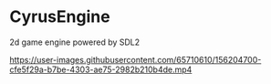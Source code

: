 # CyrusEngine
2d game engine powered by SDL2



https://user-images.githubusercontent.com/65710610/156204700-cfe5f29a-b7be-4303-ae75-2982b210b4de.mp4

